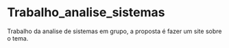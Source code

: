 # Trabalho_analise_sistemas
 Trabalho da analise de sistemas em grupo, a proposta é fazer um site sobre o tema.
